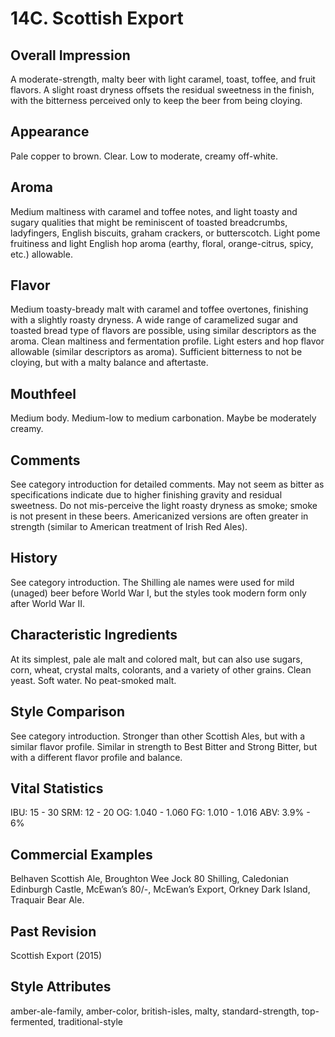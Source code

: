 # 14C. Scottish Export

## Overall Impression

A moderate-strength, malty beer with light caramel, toast, toffee, and fruit flavors. A slight roast dryness offsets the residual sweetness in the finish, with the bitterness perceived only to keep the beer from being cloying.

## Appearance

Pale copper to brown. Clear. Low to moderate, creamy off-white.

## Aroma

Medium maltiness with caramel and toffee notes, and light toasty and sugary qualities that might be reminiscent of toasted breadcrumbs, ladyfingers, English biscuits, graham crackers, or butterscotch. Light pome fruitiness and light English hop aroma (earthy, floral, orange-citrus, spicy, etc.) allowable.

## Flavor

Medium toasty-bready malt with caramel and toffee overtones, finishing with a slightly roasty dryness. A wide range of caramelized sugar and toasted bread type of flavors are possible, using similar descriptors as the aroma. Clean maltiness and fermentation profile. Light esters and hop flavor allowable (similar descriptors as aroma). Sufficient bitterness to not be cloying, but with a malty balance and aftertaste.

## Mouthfeel

Medium body. Medium-low to medium carbonation. Maybe be moderately creamy.

## Comments

See category introduction for detailed comments. May not seem as bitter as specifications indicate due to higher finishing gravity and residual sweetness. Do not mis-perceive the light roasty dryness as smoke; smoke is not present in these beers. Americanized versions are often greater in strength (similar to American treatment of Irish Red Ales).

## History

See category introduction. The Shilling ale names were used for mild (unaged) beer before World War I, but the styles took modern form only after World War II.

## Characteristic Ingredients

At its simplest, pale ale malt and colored malt, but can also use sugars, corn, wheat, crystal malts, colorants, and a variety of other grains. Clean yeast. Soft water. No peat-smoked malt.

## Style Comparison

See category introduction. Stronger than other Scottish Ales, but with a similar flavor profile. Similar in strength to Best Bitter and Strong Bitter, but with a different flavor profile and balance.

## Vital Statistics

IBU: 15 - 30
SRM: 12 - 20
OG: 1.040 - 1.060
FG: 1.010 - 1.016
ABV: 3.9% - 6%

## Commercial Examples

Belhaven Scottish Ale, Broughton Wee Jock 80 Shilling, Caledonian Edinburgh Castle, McEwan’s 80/-, McEwan’s Export, Orkney Dark Island, Traquair Bear Ale.

## Past Revision

Scottish Export (2015)

## Style Attributes

amber-ale-family, amber-color, british-isles, malty, standard-strength, top-fermented, traditional-style